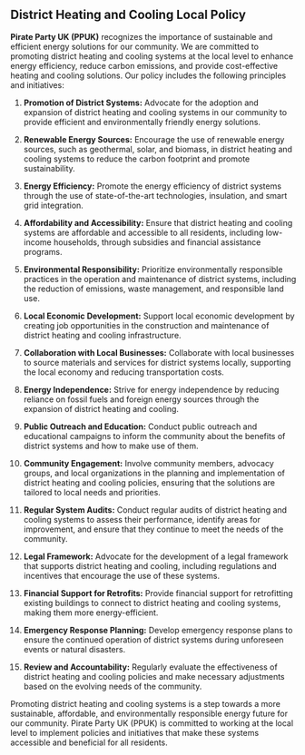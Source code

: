## District Heating and Cooling Local Policy

**Pirate Party UK (PPUK)** recognizes the importance of sustainable and efficient energy solutions for our community. We are committed to promoting district heating and cooling systems at the local level to enhance energy efficiency, reduce carbon emissions, and provide cost-effective heating and cooling solutions. Our policy includes the following principles and initiatives:

1. **Promotion of District Systems:** Advocate for the adoption and expansion of district heating and cooling systems in our community to provide efficient and environmentally friendly energy solutions.

2. **Renewable Energy Sources:** Encourage the use of renewable energy sources, such as geothermal, solar, and biomass, in district heating and cooling systems to reduce the carbon footprint and promote sustainability.

3. **Energy Efficiency:** Promote the energy efficiency of district systems through the use of state-of-the-art technologies, insulation, and smart grid integration.

4. **Affordability and Accessibility:** Ensure that district heating and cooling systems are affordable and accessible to all residents, including low-income households, through subsidies and financial assistance programs.

5. **Environmental Responsibility:** Prioritize environmentally responsible practices in the operation and maintenance of district systems, including the reduction of emissions, waste management, and responsible land use.

6. **Local Economic Development:** Support local economic development by creating job opportunities in the construction and maintenance of district heating and cooling infrastructure.

7. **Collaboration with Local Businesses:** Collaborate with local businesses to source materials and services for district systems locally, supporting the local economy and reducing transportation costs.

8. **Energy Independence:** Strive for energy independence by reducing reliance on fossil fuels and foreign energy sources through the expansion of district heating and cooling.

9. **Public Outreach and Education:** Conduct public outreach and educational campaigns to inform the community about the benefits of district systems and how to make use of them.

10. **Community Engagement:** Involve community members, advocacy groups, and local organizations in the planning and implementation of district heating and cooling policies, ensuring that the solutions are tailored to local needs and priorities.

11. **Regular System Audits:** Conduct regular audits of district heating and cooling systems to assess their performance, identify areas for improvement, and ensure that they continue to meet the needs of the community.

12. **Legal Framework:** Advocate for the development of a legal framework that supports district heating and cooling, including regulations and incentives that encourage the use of these systems.

13. **Financial Support for Retrofits:** Provide financial support for retrofitting existing buildings to connect to district heating and cooling systems, making them more energy-efficient.

14. **Emergency Response Planning:** Develop emergency response plans to ensure the continued operation of district systems during unforeseen events or natural disasters.

15. **Review and Accountability:** Regularly evaluate the effectiveness of district heating and cooling policies and make necessary adjustments based on the evolving needs of the community.

Promoting district heating and cooling systems is a step towards a more sustainable, affordable, and environmentally responsible energy future for our community. Pirate Party UK (PPUK) is committed to working at the local level to implement policies and initiatives that make these systems accessible and beneficial for all residents.
